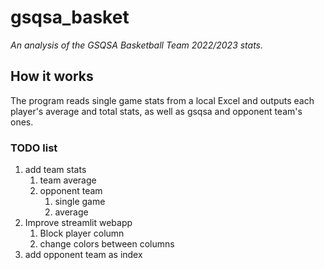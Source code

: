# gsqsa_basket
*An analysis of the GSQSA Basketball Team 2022/2023 stats.*

## How it works
The program reads single game stats from a local Excel and outputs each player's average and total stats, as well as gsqsa and opponent team's ones.

### TODO list
1. add team stats
    1. team average
    2. opponent team
        1. single game
        2. average
2. Improve streamlit webapp
    1. Block player column
    2. change colors between columns
3. add opponent team as index


